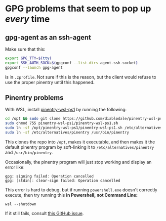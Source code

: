 # GPG problems that seem to pop up _every_ time
## gpg-agent as an ssh-agent
Make sure that this:
```sh
export GPG_TTY=$(tty)
export SSH_AUTH_SOCK=$(gpgconf --list-dirs agent-ssh-socket)
gpgconf --launch gpg-agent
```
is in `.zprofile`. Not sure if this is the reason, but the client would refuse to use the proper pinentry until this happened.
## Pinentry problems
With WSL, install [pinentry-wsl-ps1](https://github.com/diablodale/pinentry-wsl-ps1) by running the following:
```sh
cd /opt && sudo git clone https://github.com/diablodale/pinentry-wsl-ps1.git
sudo chmod 755 pinentry-wsl-ps1/pinentry-wsl-ps1.sh
sudo ln -sf /opt/pinentry-wsl-ps1/pinentry-wsl-ps1.sh /etc/alternatives/pinentry
sudo ln -sf /etc/alternatives/pinentry /usr/bin/pinentry
```
This clones the repo into `/opt`, makes it executable, and then makes it the default pinentry program by soft-linking it to `/etc/alternatives/pinentry` and `/usr/bin/pinentry`.

Occasionally, the pinentry program will just stop working and display an error like:
```
gpg: signing failed: Operation cancelled
gpg: [stdin]: clear-sign failed: Operation cancelled
```
This error is hard to debug, but if running `powershell.exe` doesn't correctly execute, then try running this **in Powershell, not Command Line:**
```
wsl --shutdown
```
If it still fails, consult [this GitHub issue](https://github.com/microsoft/WSL/issues/4567).
